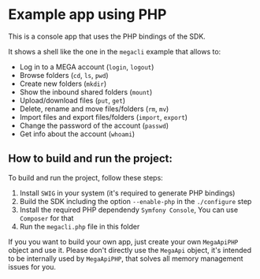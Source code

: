 # Example app using PHP

This is a console app that uses the PHP bindings of the SDK.

It shows a shell like the one in the `megacli` example that allows to:

- Log in to a MEGA account (`login`, `logout`) 
- Browse folders (`cd`, `ls`, `pwd`)
- Create new folders (`mkdir`)
- Show the inbound shared folders (`mount`)
- Upload/download files (`put`, `get`)
- Delete, rename and move files/folders (`rm`, `mv`)
- Import files and export files/folders (`import`, `export`)
- Change the password of the account (`passwd`)
- Get info about the account (`whoami`)

## How to build and run the project:

To build and run the project, follow these steps:

1. Install `SWIG` in your system (it's required to generate PHP bindings)
2. Build the SDK including the option `--enable-php` in the `./configure` step
3. Install the required PHP dependendy `Symfony Console`, You can use `Composer` for that
3. Run the `megacli.php` file in this folder
 
If you you want to build your own app, just create your own `MegaApiPHP` object and use it. Please don't
directly use the `MegaApi` object, it's intended to be internally used by `MegaApiPHP`, that solves
all memory management issues for you.
